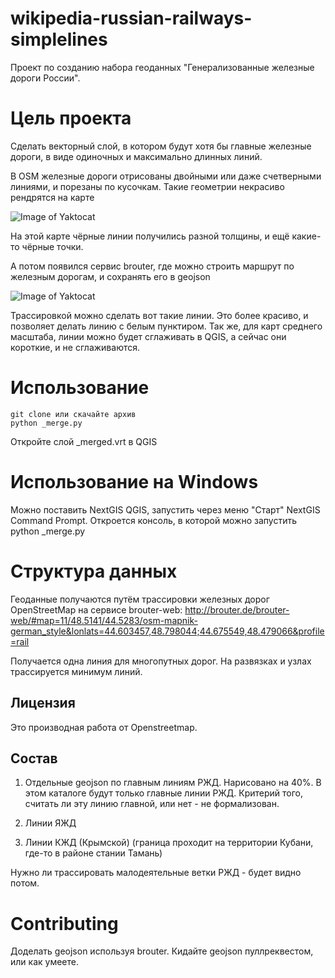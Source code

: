 # wikipedia-russian-railways-simplelines

Проект по созданию набора геоданных "Генерализованные железные дороги России".

# Цель проекта

Сделать векторный слой, в котором будут хотя бы главные железные дороги, в виде одиночных и максимально длинных линий.

В OSM железные дороги отрисованы двойными или даже счетверными линиями, и порезаны по кусочкам. 
Такие геометрии некрасиво рендрятся на карте

![Image of Yaktocat](https://upload.wikimedia.org/wikipedia/commons/3/3f/Abakan-taishet_osm_tilemill.png)

На этой карте чёрные линии получились разной толщины, и ещё какие-то чёрные точки.

А потом появился сервис brouter, где можно строить маршрут по железным дорогам, и сохранять его в geojson 

![Image of Yaktocat](https://upload.wikimedia.org/wikipedia/commons/thumb/7/7c/Южное_железнодорожное_полукольцо_Петербурга_location_map.svg/640px-Южное_железнодорожное_полукольцо_Петербурга_location_map.svg.png)

Трассировкой можно сделать вот такие линии. Это более красиво, и позволяет делать линию с белым пунктиром.
Так же, для карт среднего масштаба, линии можно будет сглаживать в QGIS, а сейчас они короткие, и не сглаживаются.

# Использование

```
git clone или скачайте архив
python _merge.py
```
Откройте слой _merged.vrt в QGIS

# Использование на Windows

Можно поставить NextGIS QGIS, запустить через меню "Старт" NextGIS Command Prompt. Откроется консоль, в которой можно запустить python _merge.py


# Структура данных

Геоданные получаются путём трассировки железных дорог OpenStreetMap на сервисе brouter-web:
http://brouter.de/brouter-web/#map=11/48.5141/44.5283/osm-mapnik-german_style&lonlats=44.603457,48.798044;44.675549,48.479066&profile=rail

Получается одна линия для многопутных дорог. На развязках и узлах трассируется минимум линий. 
## Лицензия

Это производная работа от Openstreetmap.

## Состав

1. Отдельные geojson по главным линиям РЖД. Нарисовано на 40%.
В этом каталоге будут только главные линии РЖД. Критерий того, считать ли эту линию главной, или нет - не формализован. 

2. Линии ЯЖД
3. Линии КЖД (Крымской) (граница проходит на территории Кубани, где-то в районе стании Тамань)

Нужно ли трассировать малодеятельные ветки РЖД - будет видно потом. 

# Contributing

Доделать geojson используя brouter. Кидайте geojson пуллреквестом, или как умеете.
